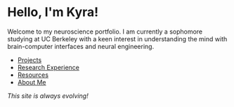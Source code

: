 

# Hello, I'm Kyra!

Welcome to my neuroscience portfolio. I am currently a sophomore studying at UC Berkeley with a keen interest in understanding the mind with brain-computer interfaces and neural engineering.

- [Projects](./projects.html)
- [Research Experience](./researchexperience.html)
- [Resources](./resources.html)
- [About Me](./about.html)

*This site is always evolving!*
